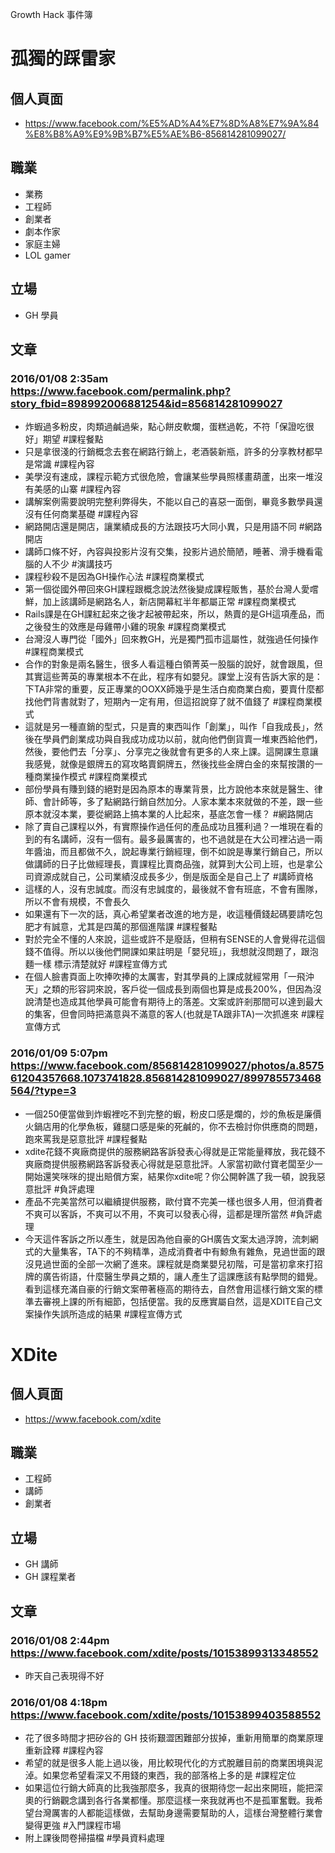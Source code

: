 Growth Hack 事件簿

# 孤獨的踩雷家

## 個人頁面

- https://www.facebook.com/%E5%AD%A4%E7%8D%A8%E7%9A%84%E8%B8%A9%E9%9B%B7%E5%AE%B6-856814281099027/

## 職業

- 業務
- 工程師
- 創業者
- 劇本作家
- 家庭主婦
- LOL gamer

## 立場 

- GH 學員

## 文章

### 2016/01/08 2:35am https://www.facebook.com/permalink.php?story_fbid=898992006881254&id=856814281099027

- 炸蝦過多粉皮，肉類過鹹過柴，點心餅皮軟爛，蛋糕過乾，不符「保證吃很好」期望 #課程餐點
- 只是拿很淺的行銷概念去套在網路行銷上，老酒裝新瓶，許多的分享教材都早是常識 #課程內容
- 美學沒有速成，課程示範方式很危險，會讓某些學員照樣畫葫蘆，出來一堆沒有美感的山寨 #課程內容
- 講解案例需要說明完整利弊得失，不能以自己的喜惡一面倒，畢竟多數學員還沒有任何商業基礎 #課程內容
- 網路開店還是開店，讓業績成長的方法跟技巧大同小異，只是用語不同 #網路開店
- 講師口條不好，內容與投影片沒有交集，投影片過於簡陋，睡著、滑手機看電腦的人不少 #演講技巧
- 課程秒殺不是因為GH操作心法 #課程商業模式
- 第一個從國外帶回來GH課程跟概念說法然後變成課程販售，基於台灣人愛嚐鮮，加上該講師是網路名人，新店開幕紅半年都屬正常 #課程商業模式
- Rails課是在GH課紅起來之後才起被帶起來，所以，熱賣的是GH這項產品，而之後發生的效應是母雞帶小雞的現象 #課程商業模式
- 台灣沒人專門從「國外」回來教GH，光是獨門孤市這屬性，就強過任何操作 #課程商業模式
- 合作的對象是兩名醫生，很多人看這種白領菁英一股腦的說好，就會跟風，但其實這些菁英的專業根本不在此，程序有如嬰兒。課堂上沒有告訴大家的是：下TA非常的重要，反正專業的OOXX師幾乎是生活白痴商業白痴，要賣什麼都找他們背書就對了，短期內一定有用，但這招說穿了就不值錢了 #課程商業模式
- 這就是另一種直銷的型式，只是賣的東西叫作「創業」，叫作「自我成長」，然後在學員們創業成功與自我成功成功以前，就向他們倒貨賣一堆東西給他們，然後，要他們去「分享」、分享完之後就會有更多的人來上課。這開課生意讓我感覺，就像是銀牌五的寫攻略賣銅牌五，然後找些金牌白金的來幫按讚的一種商業操作模式 #課程商業模式
- 部份學員有賺到錢的絕對是因為原本的專業背景，比方說他本來就是醫生、律師、會計師等，多了點網路行銷自然加分。人家本業本來就做的不差，跟一些原本就沒本業，要從網路上搞本業的人比起來，基底怎會一樣？ #網路開店
- 除了賣自己課程以外，有實際操作過任何的產品成功且獲利過？一堆現在看的到的有名講師，沒有一個有。最多最厲害的，也不過就是在大公司裡沾過一兩年醬油，而且都做不久，說起專業行銷經理，倒不如說是專業行銷自己，所以做講師的日子比做經理長，賣課程比賣商品強，就算到大公司上班，也是拿公司資源成就自己，公司業績沒成長多少，倒是版面全是自己上了 #講師資格
- 這樣的人，沒有忠誠度。而沒有忠誠度的，最後就不會有班底，不會有團隊，所以不會有規模，不會長久
- 如果還有下一次的話，真心希望業者改進的地方是，收這種價錢起碼要請吃包肥才有誠意，尤其是四萬的那個進階課 #課程餐點
- 對於完全不懂的人來說，這些或許不是廢話，但稍有SENSE的人會覺得花這個錢不值得。所以以後他們開課如果註明是「嬰兒班」，我想就沒問題了，跟泡麵一樣 標示清楚就好 #課程宣傳方式
- 在個人臉書頁面上吹捧吹捧的太厲害，對其學員的上課成就經常用「一飛沖天」之類的形容詞來說，客戶從一個成長到兩個也算是成長200%，但因為沒說清楚也造成其他學員可能會有期待上的落差。文案或許剎那間可以達到最大的集客，但會同時把滿意與不滿意的客人(也就是TA跟非TA)一次抓進來 #課程宣傳方式

### 2016/01/09 5:07pm https://www.facebook.com/856814281099027/photos/a.857561204357668.1073741828.856814281099027/899785573468564/?type=3

- 一個250便當做到炸蝦裡吃不到完整的蝦，粉皮口感是爛的，炒的魚板是廉價火鍋店用的化學魚板，雞腿口感是柴的死鹹的，你不去檢討你供應商的問題，跑來罵我是惡意批評 #課程餐點
- xdite花錢不爽廠商提供的服務網路客訴發表心得就是正常能量釋放，我花錢不爽廠商提供服務網路客訴發表心得就是惡意批評。人家當初歐付寶老闆至少一開始還笑咪咪的提出賠償方案，結果你xdite呢？你公開幹譙了我一頓，說我惡意批評 #負評處理
- 產品不完美當然可以繼續提供服務，歐付寶不完美一樣也很多人用，但消費者不爽可以客訴，不爽可以不用，不爽可以發表心得，這都是理所當然 #負評處理
- 今天這件客訴之所以產生，就是因為他自豪的GH廣告文案太過浮誇，流刺網式的大量集客，TA下的不夠精準，造成消費者中有鯨魚有雜魚，見過世面的跟沒見過世面的全部一次網了進來。課程就是商業嬰兒初階，可是當初拿來打招牌的廣告術語，什麼醫生學員之類的，讓人產生了這課應該有點學問的錯覺。看到這樣充滿自豪的行銷文案帶著極高的期待去，自然會用這樣行銷文案的標準去審視上課的所有細節，包括便當。我的反應實屬自然，這是XDITE自己文案操作失誤所造成的結果 #課程宣傳方式

# XDite

## 個人頁面

- https://www.facebook.com/xdite

## 職業

- 工程師
- 講師
- 創業者

## 立場

- GH 講師
- GH 課程業者

## 文章

### 2016/01/08 2:44pm https://www.facebook.com/xdite/posts/10153899313348552

- 昨天自己表現得不好

### 2016/01/08 4:18pm https://www.facebook.com/xdite/posts/10153899403588552

- 花了很多時間才把矽谷的 GH 技術艱澀困難部分拔掉，重新用簡單的商業原理重新詮釋 #課程內容
- 希望的就是很多人能上過以後，用比較現代化的方式脫離目前的商業困境與泥淖。如果您希望看深又不用錢的東西，我的部落格上多的是 #課程定位
- 如果這位行銷大師真的比我強那麼多，我真的很期待您一起出來開班，能把深奧的行銷觀念講到各行各業都懂。那麼這樣一來我就再也不是孤軍奮戰。我希望台灣厲害的人都能這樣做，去幫助身邊需要幫助的人，這樣台灣整體行業會變得更強 #入門課程市場
- 附上課後問卷掃描檔 #學員資料處理


